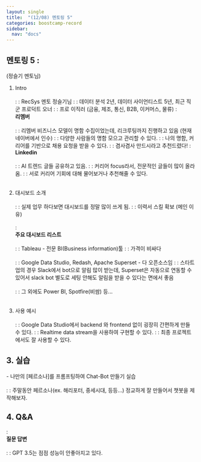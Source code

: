```yaml
---
layout: single
title:  "(12/08) 멘토링 5"
categories: boostcamp-record
sidebar:
  nav: "docs"
---
```


<h2>멘토링 5 : </h2>
(정슬기 멘토님)

1. Intro<br><br>
: : RecSys 멘토 정슬기님
: : 데이터 분석 2년, 데이터 사이언티스트 5년, 최근 직군 프로덕트 오너
: : 프로 이직러 (금융, 제조, 통신, B2B, 이커머스, 물류)
: <br><b>리멤버</b><br><br>
: : 리멤버 비즈니스 모델이 명함 수집이었는데, 리크루팅까지 진행하고 있음 (현재 네이버에서 인수)
: : 다양한 사람들의 명함 모으고 관리할 수 있다.
: : 나의 명함, 커리어를 기반으로 채용 요청을 받을 수 있다.
: : 겸사겸사 만드시라고 추천드렸다!
: <br><b>Linkedin</b><br><br>
: : AI 트렌드 글들 공유하고 있음.
: : 커리어 focus라서, 전문적인 글들이 많이 올라옴.
: : 서로 커리어 기회에 대해 물어보거나 추천해줄 수 있다.
<br><br>

2. 대시보드 소개<br><br>
: : 실제 업무 하다보면 대시보드를 정말 많이 쓰게 됨.
: : 이력서 스킬 확보 (메인 이유)
<br><br>
: <br><b>주요 대시보드 리스트</b><br><br>
: : Tableau - 전문 BI(Business information)툴
: : 가격이 비싸다
<br><br>
: : Google Data Studio, Redash, Apache Superset - 다 오픈소스임
: : 스타트업의 경우 Slack에서 bot으로 알림 많이 받는데, Superset은 자동으로 연동할 수 있어서 slack bot 별도로 세팅 안해도 알림을 받을 수 있다는 면에서 좋음
<br><br>
: : 그 외에도 Power BI, Spotfire(비쌈) 등...
<br><br>

3. 사용 예시 <br><br>
: : Google Data Studio에서 backend 와 frontend 없이 굉장히 간편하게 만들 수 있다.
: : Realtime data stream을 사용하여 구현할 수 있다.
: : 최종 프로젝트에서도 잘 사용할 수 있다.








<h2>3. 실습</h2>
- 나만의 [페르소나]를 프롬프팅하여 Chat-Bot 만들기 실습<br><br>
: : 주말동안 페르소나(ex. 해리포터, 중세시대, 등등...) 정교하게 잘 만들어서 챗봇을 제작해보자.


<h2>4. Q&A</h2>
: <br><b>질문 답변</b><br><br>
: : GPT 3.5는 점점 성능이 안좋아지고 있다.

